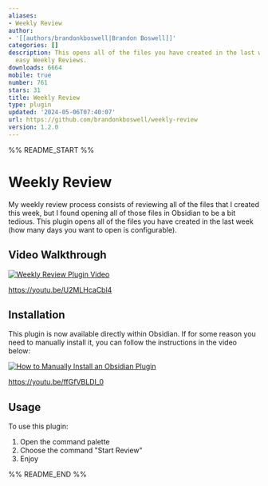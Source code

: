 ```yaml
---
aliases:
- Weekly Review
author:
- '[[authors/brandonkboswell|Brandon Boswell]]'
categories: []
description: This opens all of the files you have created in the last week to support
  easy Weekly Reviews.
downloads: 6664
mobile: true
number: 761
stars: 31
title: Weekly Review
type: plugin
updated: '2024-05-06T07:40:07'
url: https://github.com/brandonkboswell/weekly-review
version: 1.2.0
---
```


%% README_START %%

# Weekly Review

My weekly review process consists of reviewing all of the files that I created this week, but I found opening all of those files in Obsidian to be a bit tedious. This plugin opens all of the files you have created in the last week (how many days you want to open is configurable).

## Video Walkthrough

[![Weekly Review Plugin Video](https://img.youtube.com/vi/U2MLHcaCbl4/0.jpg)](https://www.youtube.com/watch?v=U2MLHcaCbl4)

https://youtu.be/U2MLHcaCbl4

## Installation
This plugin is now available directly within Obsidian. If for some reason you need to manually install it, you can follow the instructions in the video below:

[![How to Manually Install an Obsidian Plugin](https://img.youtube.com/vi/ffGfVBLDI_0/0.jpg)](https://www.youtube.com/watch?v=ffGfVBLDI_0)

https://youtu.be/ffGfVBLDI_0

## Usage

To use this plugin:
1. Open the command palette
2. Choose the command "Start Review"
3. Enjoy


%% README_END %%